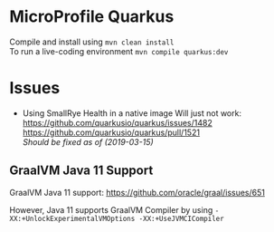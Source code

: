 # MicroProfile Quarkus

Compile and install using `mvn clean install`  
To run a live-coding environment `mvn compile quarkus:dev` 

# Issues
- Using SmallRye Health in a native image 
Will just not work:
https://github.com/quarkusio/quarkus/issues/1482  
https://github.com/quarkusio/quarkus/pull/1521  
*Should be fixed as of (2019-03-15)*

## GraalVM Java 11 Support

GraalVM Java 11 support: https://github.com/oracle/graal/issues/651

However, Java 11 supports GraalVM Compiler by using `-XX:+UnlockExperimentalVMOptions -XX:+UseJVMCICompiler`
